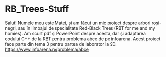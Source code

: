 # RB_Trees-Stuff
Salut! Numele meu este Matei, și am făcut un mic proiect despre arbori roși-negri, sau în limbajul de specialitate Red-Black Trees (RBT for me and my homies).
Am scurt pdf și PowerPoint despre acesta, dar și adaptarea codului C++ de la RBT pentru problema abce de pe infoarena.
Acest proiect face parte din tema 3 pentru partea de laborator la SD.
https://www.infoarena.ro/problema/abce
